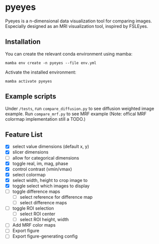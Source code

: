 # pyeyes

Pyeyes is a n-dimensional data visualization tool for comparing images. Especially designed as an MRI visualization tool, inspired by FSLEyes.

## Installation
You can create the relevant conda environment using mamba:
```
mamba env create -n pyeyes --file env.yml
```

Activate the installed environment:
```
mamba activate pyeyes
```

## Example scripts

Under `/tests`, run `compare_diffusion.py` to see diffusion weighted image example. Run `compare_mrf.py` to see MRF example (Note: offical MRF colormap implementation still a TODO.)

## Feature List
- [x] select value dimensions (default x, y)
- [x] slicer dimensions
- [ ] allow for categorical dimensions
- [x] toggle real, im, mag, phase
- [x] control contrast (vmin/vmax)
- [x] select colormap
- [x] select width, height to crop image to
- [x] toggle select which images to display
- [ ] toggle difference maps
    - [ ] select reference for difference map
    - [ ] select difference maps
- [ ] toggle ROI selection
    - [ ] select ROI center
    - [ ] select ROI height, width
- [ ] Add MRF color maps
- [ ] Export figure 
- [ ] Export figure-generating config